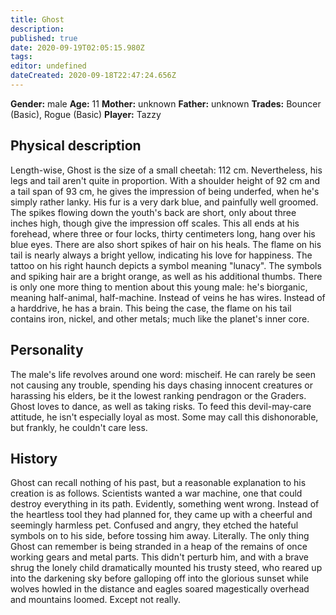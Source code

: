 ```yaml
---
title: Ghost
description: 
published: true
date: 2020-09-19T02:05:15.980Z
tags: 
editor: undefined
dateCreated: 2020-09-18T22:47:24.656Z
---
```


**Gender:** male
**Age:** 11
**Mother:** unknown
**Father:** unknown
**Trades:** Bouncer (Basic), Rogue (Basic)
**Player:** Tazzy

## Physical description

Length-wise, Ghost is the size of a small cheetah: 112 cm. Nevertheless, his legs and tail aren't quite in proportion. With a shoulder height of 92 cm and a tail span of 93 cm, he gives the impression of being underfed, when he's simply rather lanky. His fur is a very dark blue, and painfully well groomed. The spikes flowing down the youth's back are short, only about three inches high, though give the impression off scales. This all ends at his forehead, where three or four locks, thirty centimeters long, hang over his blue eyes. There are also short spikes of hair on his heals. The flame on his tail is nearly always a bright yellow, indicating his love for happiness. The tattoo on his right haunch depicts a symbol meaning "lunacy". The symbols and spiking hair are a bright orange, as well as his additional thumbs. There is only one more thing to mention about this young male: he's biorganic, meaning half-animal, half-machine. Instead of veins he has wires. Instead of a harddrive, he has a brain. This being the case, the flame on his tail contains iron, nickel, and other metals; much like the planet's inner core. 

## Personality

The male's life revolves around one word: mischeif. He can rarely be seen not causing any trouble, spending his days chasing innocent creatures or harassing his elders, be it the lowest ranking pendragon or the Graders. Ghost loves to dance, as well as taking risks. To feed this devil-may-care attitude, he isn't especially loyal as most. Some may call this dishonorable, but frankly, he couldn't care less.

## History

Ghost can recall nothing of his past, but a reasonable explanation to his creation is as follows. Scientists wanted a war machine, one that could destroy everything in its path. Evidently, something went wrong. Instead of the heartless tool they had planned for, they came up with a cheerful and seemingly harmless pet. Confused and angry, they etched the hateful symbols on to his side, before tossing him away. Literally. The only thing Ghost can remember is being stranded in a heap of the remains of once working gears and metal parts. This didn't perturb him, and with a brave shrug the lonely child dramatically mounted his trusty steed, who reared up into the darkening sky before galloping off into the glorious sunset while wolves howled in the distance and eagles soared magestically overhead and mountains loomed. Except not really.